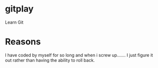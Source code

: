 # gitplay
Learn Git

# Reasons

I have coded by myself for so long and when i screw up....... I just figure it out rather than having the ability to roll back. 